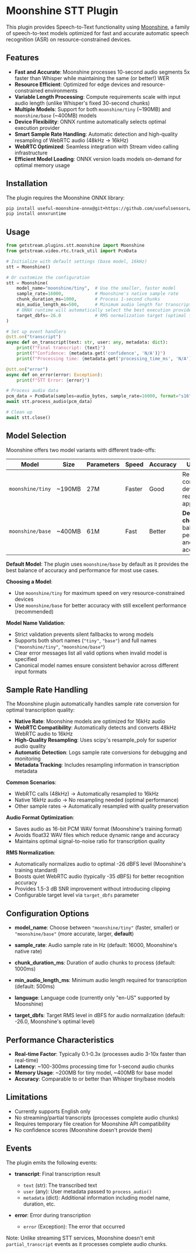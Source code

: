 # Moonshine STT Plugin

This plugin provides Speech-to-Text functionality using [Moonshine](https://github.com/usefulsensors/moonshine), a family of speech-to-text models optimized for fast and accurate automatic speech recognition (ASR) on resource-constrained devices.

## Features

- **Fast and Accurate**: Moonshine processes 10-second audio segments 5x faster than Whisper while maintaining the same (or better!) WER
- **Resource Efficient**: Optimized for edge devices and resource-constrained environments
- **Variable Length Processing**: Compute requirements scale with input audio length (unlike Whisper's fixed 30-second chunks)
- **Multiple Models**: Support for both `moonshine/tiny` (~190MB) and `moonshine/base` (~400MB) models
- **Device Flexibility**: ONNX runtime automatically selects optimal execution provider
- **Smart Sample Rate Handling**: Automatic detection and high-quality resampling of WebRTC audio (48kHz → 16kHz)
- **WebRTC Optimized**: Seamless integration with Stream video calling infrastructure
- **Efficient Model Loading**: ONNX version loads models on-demand for optimal memory usage

## Installation

The plugin requires the Moonshine ONNX library:

```bash
pip install useful-moonshine-onnx@git+https://github.com/usefulsensors/moonshine.git#subdirectory=moonshine-onnx
pip install onnxruntime
```

## Usage

```python
from getstream.plugins.stt.moonshine import Moonshine
from getstream.video.rtc.track_util import PcmData

# Initialize with default settings (base model, 16kHz)
stt = Moonshine()

# Or customize the configuration
stt = Moonshine(
    model_name="moonshine/tiny",  # Use the smaller, faster model
    sample_rate=16000,            # Moonshine's native sample rate
    chunk_duration_ms=1000,       # Process 1-second chunks
    min_audio_length_ms=500,      # Minimum audio length for transcription
    # ONNX runtime will automatically select the best execution provider
    target_dbfs=-26.0             # RMS normalization target (optimal for Moonshine)
)

# Set up event handlers
@stt.on("transcript")
async def on_transcript(text: str, user: any, metadata: dict):
    print(f"Final transcript: {text}")
    print(f"Confidence: {metadata.get('confidence', 'N/A')}")
    print(f"Processing time: {metadata.get('processing_time_ms', 'N/A')}ms")

@stt.on("error")
async def on_error(error: Exception):
    print(f"STT Error: {error}")

# Process audio data
pcm_data = PcmData(samples=audio_bytes, sample_rate=16000, format="s16")
await stt.process_audio(pcm_data)

# Clean up
await stt.close()
```

## Model Selection

Moonshine offers two model variants with different trade-offs:

| Model | Size | Parameters | Speed | Accuracy | Use Case |
|-------|------|------------|-------|----------|----------|
| `moonshine/tiny` | ~190MB | 27M | Faster | Good | Resource-constrained devices, real-time applications |
| `moonshine/base` | ~400MB | 61M | Fast | Better | **Default choice** - balanced performance and accuracy |

**Default Model**: The plugin uses `moonshine/base` by default as it provides the best balance of accuracy and performance for most use cases.

**Choosing a Model**:
- Use `moonshine/tiny` for maximum speed on very resource-constrained devices
- Use `moonshine/base` for better accuracy with still excellent performance (recommended)

**Model Name Validation**:
- Strict validation prevents silent fallbacks to wrong models
- Supports both short names (`"tiny"`, `"base"`) and full names (`"moonshine/tiny"`, `"moonshine/base"`)
- Clear error messages list all valid options when invalid model is specified
- Canonical model names ensure consistent behavior across different input formats

## Sample Rate Handling

The Moonshine plugin automatically handles sample rate conversion for optimal transcription quality:

- **Native Rate**: Moonshine models are optimized for 16kHz audio
- **WebRTC Compatibility**: Automatically detects and converts 48kHz WebRTC audio to 16kHz
- **High-Quality Resampling**: Uses scipy's resample_poly for superior audio quality
- **Automatic Detection**: Logs sample rate conversions for debugging and monitoring
- **Metadata Tracking**: Includes resampling information in transcription metadata

**Common Scenarios**:
- WebRTC calls (48kHz) → Automatically resampled to 16kHz
- Native 16kHz audio → No resampling needed (optimal performance)
- Other sample rates → Automatically resampled with quality preservation

**Audio Format Optimization**:
- Saves audio as 16-bit PCM WAV format (Moonshine's training format)
- Avoids float32 WAV files which reduce dynamic range and accuracy
- Maintains optimal signal-to-noise ratio for transcription quality

**RMS Normalization**:
- Automatically normalizes audio to optimal -26 dBFS level (Moonshine's training standard)
- Boosts quiet WebRTC audio (typically -35 dBFS) for better recognition accuracy
- Provides 1.5-3 dB SNR improvement without introducing clipping
- Configurable target level via `target_dbfs` parameter

## Configuration Options

- **model_name**: Choose between `"moonshine/tiny"` (faster, smaller) or `"moonshine/base"` (more accurate, larger, **default**)
- **sample_rate**: Audio sample rate in Hz (default: 16000, Moonshine's native rate)
- **chunk_duration_ms**: Duration of audio chunks to process (default: 1000ms)
- **min_audio_length_ms**: Minimum audio length required for transcription (default: 500ms)

- **language**: Language code (currently only "en-US" supported by Moonshine)
- **target_dbfs**: Target RMS level in dBFS for audio normalization (default: -26.0, Moonshine's optimal level)

## Performance Characteristics

- **Real-time Factor**: Typically 0.1-0.3x (processes audio 3-10x faster than real-time)
- **Latency**: ~100-300ms processing time for 1-second audio chunks
- **Memory Usage**: ~200MB for tiny model, ~400MB for base model
- **Accuracy**: Comparable to or better than Whisper tiny/base models

## Limitations

- Currently supports English only
- No streaming/partial transcripts (processes complete audio chunks)
- Requires temporary file creation for Moonshine API compatibility
- No confidence scores (Moonshine doesn't provide them)

## Events

The plugin emits the following events:

- **transcript**: Final transcription result
  - `text` (str): The transcribed text
  - `user` (any): User metadata passed to `process_audio()`
  - `metadata` (dict): Additional information including model name, duration, etc.

- **error**: Error during transcription
  - `error` (Exception): The error that occurred

Note: Unlike streaming STT services, Moonshine doesn't emit `partial_transcript` events as it processes complete audio chunks.

